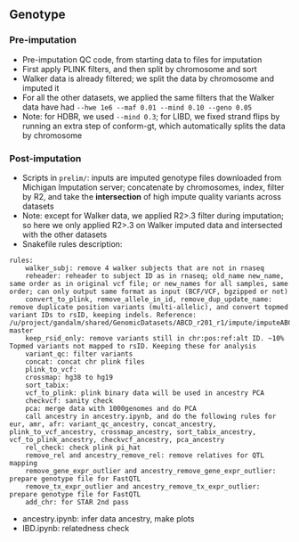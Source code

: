 ## Genotype 
### Pre-imputation
- Pre-imputation QC code, from starting data to files for imputation
- First apply PLINK filters, and then split by chromosome and sort
- Walker data is already filtered; we split the data by chromosome and imputed it
- For all the other datasets, we applied the same filters that the Walker data have had `--hwe 1e6 --maf 0.01 --mind 0.10 --geno 0.05`
- Note: for HDBR, we used `--mind 0.3`; for LIBD, we fixed strand flips by running an extra step of conform-gt, which automatically splits the data by chromosome
### Post-imputation
- Scripts in `prelim/`: inputs are imputed genotype files downloaded from Michigan Imputation server; concatenate by chromosomes, index, filter by R2, and take the **intersection** of high impute quality variants across datasets
- Note: except for Walker data, we applied R2>.3 filter during imputation; so here we only applied R2>.3 on Walker imputed data and intersected with the other datasets
- Snakefile rules description:
```
rules:
    walker_subj: remove 4 walker subjects that are not in rnaseq
    reheader: reheader to subject ID as in rnaseq; old_name new_name, same order as in original vcf file; or new_names for all samples, same order; can only output same format as input (BCF/VCF, bgzipped or not)
    convert_to_plink, remove_allele_in_id, remove_dup_update_name: remove duplicate position variants (multi-allelic), and convert topmed variant IDs to rsID, keeping indels. Reference: /u/project/gandalm/shared/GenomicDatasets/ABCD_r201_r1/impute/imputeABCD_July2020/results/TOPMED_postimputation-master
    keep_rsid_only: remove variants still in chr:pos:ref:alt ID. ~10% Topmed variants not mapped to rsID. Keeping these for analysis
    variant_qc: filter variants
    concat: concat chr plink files
    plink_to_vcf:
    crossmap: hg38 to hg19
    sort_tabix:
    vcf_to_plink: plink binary data will be used in ancestry PCA
    checkvcf: sanity check
    pca: merge data with 1000genomes and do PCA
    call ancestry in ancestry.ipynb, and do the following rules for eur, amr, afr: variant_qc_ancestry, concat_ancestry, plink_to_vcf_ancestry, crossmap_ancestry, sort_tabix_ancestry, vcf_to_plink_ancestry, checkvcf_ancestry, pca_ancestry
    rel_check: check plink pi_hat
    remove_rel and ancestry_remove_rel: remove relatives for QTL mapping
    remove_gene_expr_outlier and ancestry_remove_gene_expr_outlier: prepare genotype file for FastQTL
    remove_tx_expr_outlier and ancestry_remove_tx_expr_outlier: prepare genotype file for FastQTL
    add_chr: for STAR 2nd pass
```
- ancestry.ipynb: infer data ancestry, make plots
- IBD.ipynb: relatedness check
